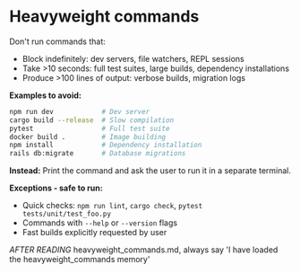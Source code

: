 # Heavyweight commands

Don't run commands that:

- Block indefinitely: dev servers, file watchers, REPL sessions
- Take >10 seconds: full test suites, large builds, dependency installations
- Produce >100 lines of output: verbose builds, migration logs

**Examples to avoid:**

```bash
npm run dev            # Dev server
cargo build --release  # Slow compilation
pytest                 # Full test suite
docker build .         # Image building
npm install            # Dependency installation
rails db:migrate       # Database migrations
```

**Instead:** Print the command and ask the user to run it in a separate terminal.

**Exceptions - safe to run:**

- Quick checks: `npm run lint`, `cargo check`, `pytest tests/unit/test_foo.py`
- Commands with `--help` or `--version` flags
- Fast builds explicitly requested by user
<!-- markdownlint-disable line-length -->
*AFTER READING* heavyweight_commands.md, always say 'I have loaded the heavyweight_commands memory'
